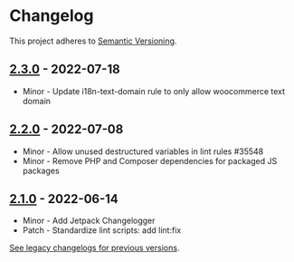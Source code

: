 # Changelog 

This project adheres to [Semantic Versioning](https://semver.org/spec/v2.0.0.html).

## [2.3.0](https://www.npmjs.com/package/@woocommerce/eslint-plugin/v/2.3.0) - 2022-07-18 

-   Minor - Update i18n-text-domain rule to only allow woocommerce text domain

## [2.2.0](https://www.npmjs.com/package/@woocommerce/eslint-plugin/v/2.2.0) - 2022-07-08 

-   Minor - Allow unused destructured variables in lint rules #35548
-   Minor - Remove PHP and Composer dependencies for packaged JS packages

## [2.1.0](https://www.npmjs.com/package/@woocommerce/eslint-plugin/v/2.1.0) - 2022-06-14 

-   Minor - Add Jetpack Changelogger
-   Patch - Standardize lint scripts: add lint:fix

[See legacy changelogs for previous versions](https://github.com/woocommerce/woocommerce/blob/68581955106947918d2b17607a01bdfdf22288a9/packages/js/eslint-plugin/CHANGELOG.md).
